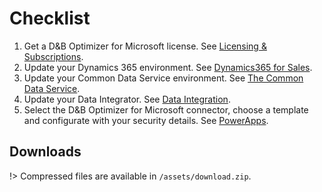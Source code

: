 # Checklist

1. Get a D&B Optimizer for Microsoft license. See [Licensing & Subscriptions](licensing.md).
2. Update your Dynamics 365 environment. See [Dynamics365 for Sales](ecosystem/d365.md).
3. Update your Common Data Service environment. See [The Common Data Service](ecosystem/cds.md).
4. Update your Data Integrator. See [Data Integration](ecosystem/di.md).
5. Select the D&B Optimizer for Microsoft connector, choose a template and configurate with your security details. See [PowerApps](ecosystem/powerapps.md).

## Downloads

!> Compressed files are available in `/assets/download.zip`.